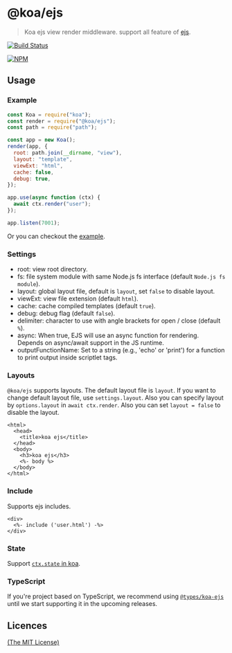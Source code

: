 # @koa/ejs

> Koa ejs view render middleware. support all feature of [ejs](https://github.com/mde/ejs).

[![Build Status](https://secure.travis-ci.org/koajs/ejs.svg)](http://travis-ci.org/koajs/ejs)

[![NPM](https://nodei.co/npm/@koa/ejs.png?downloads=true)](https://nodei.co/npm/@koa/ejs/)

## Usage

### Example

```js
const Koa = require("koa");
const render = require("@koa/ejs");
const path = require("path");

const app = new Koa();
render(app, {
  root: path.join(__dirname, "view"),
  layout: "template",
  viewExt: "html",
  cache: false,
  debug: true,
});

app.use(async function (ctx) {
  await ctx.render("user");
});

app.listen(7001);
```

Or you can checkout the [example](https://github.com/koajs/ejs/tree/master/example).

### Settings

- root: view root directory.
- fs: file system module with same Node.js fs interface (default `Node.js fs module`).
- layout: global layout file, default is `layout`, set `false` to disable layout.
- viewExt: view file extension (default `html`).
- cache: cache compiled templates (default `true`).
- debug: debug flag (default `false`).
- delimiter: character to use with angle brackets for open / close (default `%`).
- async: When true, EJS will use an async function for rendering. Depends on async/await support in the JS runtime.
- outputFunctionName: Set to a string (e.g., 'echo' or 'print') for a function to print output inside scriptlet tags.

### Layouts

`@koa/ejs` supports layouts. The default layout file is `layout`. If you want to change default layout file, use `settings.layout`. Also you can specify layout by `options.layout` in `await ctx.render`.
Also you can set `layout = false` to disable the layout.

```
<html>
  <head>
    <title>koa ejs</title>
  </head>
  <body>
    <h3>koa ejs</h3>
    <%- body %>
  </body>
</html>
```

### Include

Supports ejs includes.

```
<div>
  <%- include ('user.html') -%>
</div>
```

### State

Support [`ctx.state` in koa](https://github.com/koajs/koa/blob/master/docs/api/context.md#ctxstate).


### TypeScript

If you're project based on TypeScript, we recommend using [`@types/koa-ejs`](https://www.npmjs.com/package/@types/koa-ejs) until we start supporting it in the upcoming releases.

## Licences

[(The MIT License)](LICENSE)
